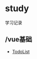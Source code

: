 # study
学习记录
## /vue基础
- [TodoList](https://luckyxj.github.io/study/vue/vue-base-demo/01_test.html)
